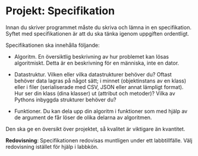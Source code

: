 # Projekt: Specifikation

Innan du skriver programmet måste du skriva och lämna in en specifikation. 
Syftet med specifikationen är att du ska tänka igenom uppgiften ordentligt.

Specifikationen ska innehålla följande:

  - Algoritm. En översiktlig beskrivning av hur problemet kan lösas 
    algoritmiskt. Detta är en beskrivning för en människa, inte en dator.

  - Datastruktur. Vilken eller vilka datastrukturer behöver du? Oftast behöver 
    data lagras på något sätt; i minnet (objektinstans av en klass) eller i 
    filer (serialiserade med CSV, JSON eller annat lämpligt format). Hur ser 
    din klass (dina klasser) ut (attribut och metoder)? Vilka av Pythons 
    inbyggda strukturer behöver du?

  - Funktioner. Du kan dela upp din algoritm i funktioner som med hjälp av de 
    argument de får löser de olika delarna av algoritmen.

Den ska ge en översikt över projektet, så kvalitet är viktigare än kvantitet.

**Redovisning**: Specifikationen redovisas muntligen under ett labbtillfälle. 
Välj redovisning istället för hjälp i labbkön.
